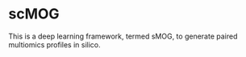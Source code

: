 # scMOG
This is a deep learning framework, termed sMOG, to generate paired multiomics profiles in silico.
